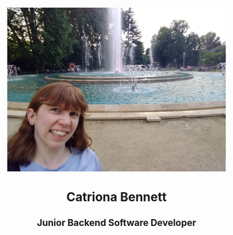 <div align="center">

![Cat](images/Cat.jpg)
# Catriona Bennett
## Junior Backend Software Developer
</div>
